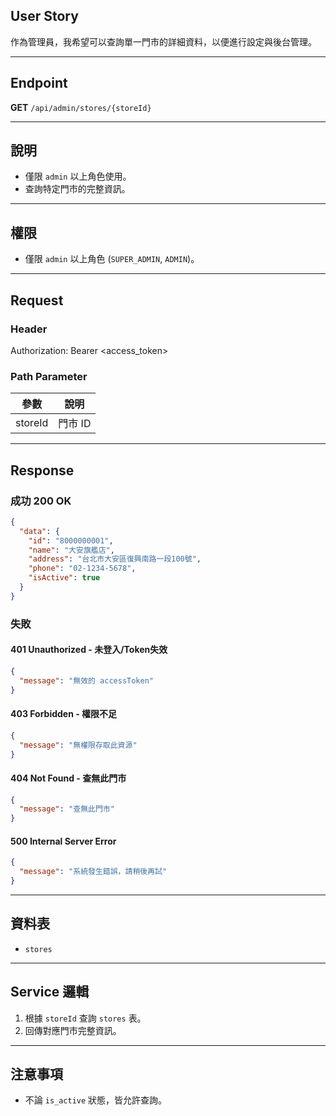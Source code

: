 ## User Story

作為管理員，我希望可以查詢單一門市的詳細資料，以便進行設定與後台管理。

---

## Endpoint

**GET** `/api/admin/stores/{storeId}`

---

## 說明

- 僅限 `admin` 以上角色使用。
- 查詢特定門市的完整資訊。

---

## 權限

- 僅限 `admin` 以上角色 (`SUPER_ADMIN`, `ADMIN`)。

---

## Request

### Header

Authorization: Bearer <access_token>

### Path Parameter

| 參數    | 說明    |
| ------- | ------- |
| storeId | 門市 ID |

---

## Response

### 成功 200 OK

```json
{
  "data": {
    "id": "8000000001",
    "name": "大安旗艦店",
    "address": "台北市大安區復興南路一段100號",
    "phone": "02-1234-5678",
    "isActive": true
  }
}
```

### 失敗

#### 401 Unauthorized - 未登入/Token失效

```json
{
  "message": "無效的 accessToken"
}
```

#### 403 Forbidden - 權限不足

```json
{
  "message": "無權限存取此資源"
}
```

#### 404 Not Found - 查無此門市

```json
{
  "message": "查無此門市"
}
```

#### 500 Internal Server Error

```json
{
  "message": "系統發生錯誤，請稍後再試"
}
```

---

## 資料表

- `stores`

---

## Service 邏輯

1. 根據 `storeId` 查詢 `stores` 表。
2. 回傳對應門市完整資訊。

---

## 注意事項

- 不論 `is_active` 狀態，皆允許查詢。

